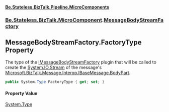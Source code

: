 #### [Be.Stateless.BizTalk.Pipeline.MicroComponents](README.md 'README')
### [Be.Stateless.BizTalk.MicroComponent](Be.Stateless.BizTalk.MicroComponent.md 'Be.Stateless.BizTalk.MicroComponent').[MessageBodyStreamFactory](MessageBodyStreamFactory.md 'Be.Stateless.BizTalk.MicroComponent.MessageBodyStreamFactory')

## MessageBodyStreamFactory.FactoryType Property

The type of the [IMessageBodyStreamFactory](IMessageBodyStreamFactory.md 'Be.Stateless.BizTalk.MicroComponent.IMessageBodyStreamFactory') plugin that will be called to create the [System.IO.Stream](https://docs.microsoft.com/en-us/dotnet/api/System.IO.Stream 'System.IO.Stream') of the message's [Microsoft.BizTalk.Message.Interop.IBaseMessage.BodyPart](https://docs.microsoft.com/en-us/dotnet/api/Microsoft.BizTalk.Message.Interop.IBaseMessage.BodyPart 'Microsoft.BizTalk.Message.Interop.IBaseMessage.BodyPart').

```csharp
public System.Type FactoryType { get; set; }
```

#### Property Value
[System.Type](https://docs.microsoft.com/en-us/dotnet/api/System.Type 'System.Type')